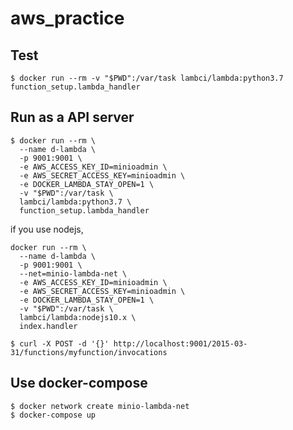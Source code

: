 # aws_practice

## Test

```
$ docker run --rm -v "$PWD":/var/task lambci/lambda:python3.7 function_setup.lambda_handler
```

## Run as a API server

```
$ docker run --rm \
  --name d-lambda \
  -p 9001:9001 \
  -e AWS_ACCESS_KEY_ID=minioadmin \
  -e AWS_SECRET_ACCESS_KEY=minioadmin \
  -e DOCKER_LAMBDA_STAY_OPEN=1 \
  -v "$PWD":/var/task \
  lambci/lambda:python3.7 \
  function_setup.lambda_handler
```

if you use nodejs, 

```
docker run --rm \
  --name d-lambda \
  -p 9001:9001 \
  --net=minio-lambda-net \
  -e AWS_ACCESS_KEY_ID=minioadmin \
  -e AWS_SECRET_ACCESS_KEY=minioadmin \
  -e DOCKER_LAMBDA_STAY_OPEN=1 \
  -v "$PWD":/var/task \
  lambci/lambda:nodejs10.x \
  index.handler
```

```
$ curl -X POST -d '{}' http://localhost:9001/2015-03-31/functions/myfunction/invocations
```

## Use docker-compose

```
$ docker network create minio-lambda-net
$ docker-compose up
```
